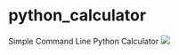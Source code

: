 # python_calculator
Simple Command Line Python Calculator 
<img src=“https://github.com/danial1rashidi/python_calculator/blob/main/ScreenShot.png”>
